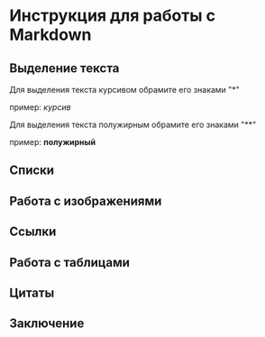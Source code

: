 # Инструкция для работы с Markdown

## Выделение текста 
Для выделения текста курсивом обрамите его знаками "*"

пример: *курсив*

Для выделения текста полужирным обрамите его знаками "**"

пример: **полужирный**

## Списки

## Работа с изображениями 

## Ссылки

## Работа с таблицами

## Цитаты 

## Заключение